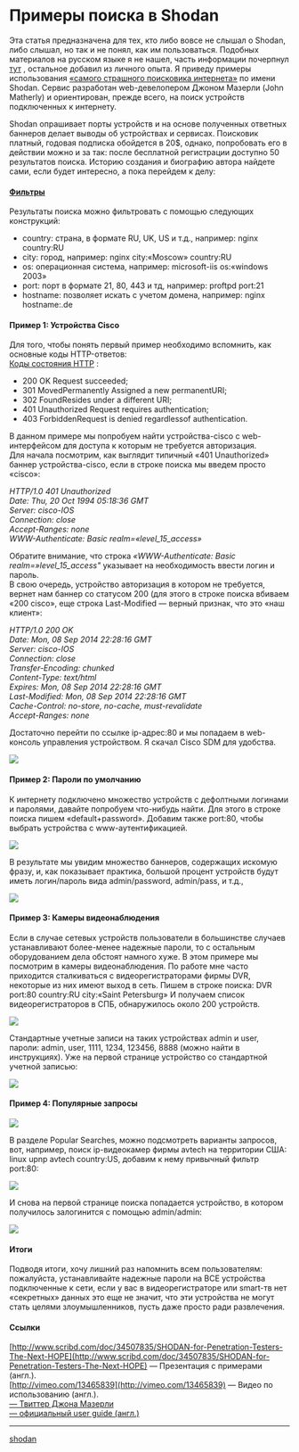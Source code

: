 #  Примеры поиска в Shodan

 Эта статья предназначена для тех, кто либо вовсе не слышал о Shodan, либо слышал, но так и не понял, как им пользоваться. Подобных материалов на русском языке я не нашел, часть информации почерпнул  [тут](http://www.scribd.com/doc/34507835/SHODAN-for-Penetration-Testers-The-Next-HOPE)  , остальное добавил из личного опыта. Я приведу примеры использования  [«самого страшного поисковика интернета»](http://habrahabr.ru/post/178501/)  по имени Shodan. Сервис разработан web-девелопером Джоном Мазерли (John Matherly) и ориентирован, прежде всего, на поиск устройств подключенных к интернету.   
  
 Shodan опрашивает порты устройств и на основе полученных ответных баннеров делает выводы об устройствах и сервисах. Поисковик платный, годовая подписка обойдется в 20$, однако, попробовать его в действии можно и за так: после бесплатной регистрации доступно 50 результатов поиска. Историю создания и биографию автора найдете сами, если будет интересно, а пока перейдем к делу:   
  

####  [Фильтры](http://www.shodanhq.com/help/filters) 

  
 Результаты поиска можно фильтровать с помощью следующих конструкций:   

*   country: страна, в формате RU, UK, US и т.д., например: nginx country:RU
*   city: город, например: nginx city:«Moscow» country:RU
*   os: операционная система, например: microsoft-iis os:«windows 2003»
*   port: порт в формате 21, 80, 443 и тд, например: proftpd port:21
*   hostname: позволяет искать с учетом домена, например: nginx hostname:.de

  
  

#### Пример 1: Устройства Cisco

  
 Для того, чтобы понять первый пример необходимо вспомнить, как основные коды HTTP-ответов:   
 [Коды состояния HTTP](https://ru.wikipedia.org/wiki/%D0%A1%D0%BF%D0%B8%D1%81%D0%BE%D0%BA_%D0%BA%D0%BE%D0%B4%D0%BE%D0%B2_%D1%81%D0%BE%D1%81%D1%82%D0%BE%D1%8F%D0%BD%D0%B8%D1%8F_HTTP)  :   

*   200 OK Request succeeded;
*   301 MovedPermanently Assigned a new permanentURI;
*   302 FoundResides under a different URI;
*   401 Unauthorized Request requires authentication;
*   403 ForbiddenRequest is denied regardlessof authentication.

  
  
 В данном примере мы попробуем найти устройства-cisco с web-интерфейсом для доступа к которым не требуется авторизация.   
 Для начала посмотрим, как выглядит типичный «401 Unauthorized» баннер устройства-cisco, если в строке поиска мы введем просто «cisco»:   
  
 _HTTP/1.0 401 Unauthorized  
Date: Thu, 20 Oct 1994 05:18:36 GMT  
Server: cisco-IOS  
Connection: close  
Accept-Ranges: none  
WWW-Authenticate: Basic realm=«level\_15\_access»_   
  
 Обратите внимание, что строка  _«WWW-Authenticate: Basic realm=»level\_15\_access"_  указывает на необходимость ввести логин и пароль.   
 В свою очередь, устройство авторизация в котором не требуется, вернет нам баннер со статусом 200 (для этого в строке поиска вбиваем «200 cisco», еще строка Last-Modified — верный признак, что это «наш клиент»:   
  
 _HTTP/1.0 200 OK  
Date: Mon, 08 Sep 2014 22:28:16 GMT  
Server: cisco-IOS  
Connection: close  
Transfer-Encoding: chunked  
Content-Type: text/html  
Expires: Mon, 08 Sep 2014 22:28:16 GMT  
Last-Modified: Mon, 08 Sep 2014 22:28:16 GMT  
Cache-Control: no-store, no-cache, must-revalidate  
Accept-Ranges: none_   
  
 Достаточно перейти по ссылке ip-адрес:80 и мы попадаем в web-консоль управления устройством. Я скачал Cisco SDM для удобства.   
  
 ![](/images/0a46aebc640b6376cf7837598f2d7b69.jpg)   
  

#### Пример 2: Пароли по умолчанию

  
 К интернету подключено множество устройств с дефолтными логинами и паролями, давайте попробуем что-нибудь найти. Для этого в строке поиска пишем «default+password». Добавим также port:80, чтобы выбрать устройства с www-аутентификацией.   
  
 ![](/images/70eadd6a4e18435eea4adfb6a7ba1e84.jpg)   
  
 В результате мы увидим множество баннеров, содержащих искомую фразу, и, как показывает практика, большой процент устройств будут иметь логин/пароль вида admin/password, admin/pass, и т.д.,   
  
 ![](/images/5119f23684e6ba80cb9f0dce169059aa.jpg)   
  

#### Пример 3: Камеры видеонаблюдения

  
 Если в случае сетевых устройств пользователи в большинстве случаев устанавливают более-менее надежные пароли, то с остальным оборудованием дела обстоят намного хуже. В этом примере мы посмотрим в камеры видеонаблюдения. По работе мне часто приходится сталкиваться с видеорегистраторами фирмы DVR, некоторые из них имеют выход в сеть. Пишем в строке поиска: DVR port:80 country:RU city:«Saint Petersburg» И получаем список видеорегистраторов в СПБ, обнаружилось около 200 устройств.   
  
 ![](/images/17893e0750e786bc3fa1b10942029802.jpg)   
  
 Стандартные учетные записи на таких устройствах admin и user, пароли: admin, user, 1111, 1234, 123456, 8888 (можно найти в инструкциях). Уже на первой странице устройство со стандартной учетной записью:   
  
 ![](/images/db392ef6ebc36d09aad99b9c715b18b3.jpg)   
  

#### Пример 4: Популярные запросы

  
 ![](/images/41f5baed72c556c29deb03737f00b445.jpg)   
  
 В разделе Popular Searches, можно подсмотреть варианты запросов, вот, например, поиск ip-видеокамер фирмы avtech на территории США: linux upnp avtech country:US, добавим к нему привычный фильтр port:80:   
  
 ![](/images/703d7718cdf47189e2a31b50495bb906.jpg)   
  
 И снова на первой странице поиска попадается устройство, в котором получилось залогинится с помощью admin/admin:   
  
 ![](/images/16f81af231616621af606cf0be24601a.jpg)   
  

#### Итоги

  
 Подводя итоги, хочу лишний раз напомнить всем пользователям: пожалуйста, устанавливайте надежные пароли на ВСЕ устройства подключенные к сети, если у вас в видеорегистраторе или smart-тв нет «секретных» данных это еще не значит, что эти устройства не могут стать целями злоумышленников, пусть даже просто ради развлечения.   
  

#### Ссылки

  
 [http://www.scribd.com/doc/34507835/SHODAN-for-Penetration-Testers-The-Next-HOPE](http://www.scribd.com/doc/34507835/SHODAN-for-Penetration-Testers-The-Next-HOPE)  — Презентация с примерами (англ.).   
 [http://vimeo.com/13465839](http://vimeo.com/13465839)  — Видео по использованию (англ.).   
 [— Твиттер Джона Мазерли](http://twitter.com/achillean)   
 [— официальный user guide (англ.)](http://www.shodanhq.com/help)

**********
[shodan](/tags/shodan.md)
